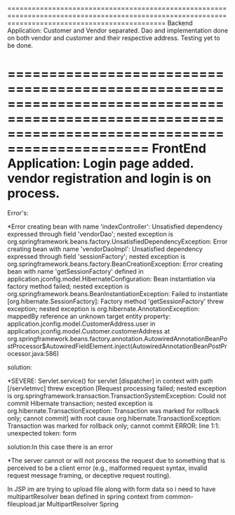 ===================================================================================================================================================
Backend Application:
Customer and Vendor separated.
Dao and implementation done on both vendor and customer and their respective address.
Testing yet to be done.

===================================================================================================================================================
FrontEnd Application:
Login page added.
vendor registration and login is on process.
===================================================================================================================================================
Error's:

*Error creating bean with name 'indexController': Unsatisfied dependency expressed through field 'vendorDao'; nested exception is org.springframework.beans.factory.UnsatisfiedDependencyException: Error creating bean with name 'vendorDaoImpl': Unsatisfied dependency expressed through field 'sessionFactory'; nested exception is org.springframework.beans.factory.BeanCreationException: Error creating bean with name 'getSessionFactory' defined in application.jconfig.model.HibernateConfiguration: Bean instantiation via factory method failed; nested exception is org.springframework.beans.BeanInstantiationException: Failed to instantiate [org.hibernate.SessionFactory]: Factory method 'getSessionFactory' threw exception; nested exception is org.hibernate.AnnotationException: mappedBy reference an unknown target entity property: application.jconfig.model.CustomerAddress.user in application.jconfig.model.Customer.customerAddress at org.springframework.beans.factory.annotation.AutowiredAnnotationBeanPostProcessor$AutowiredFieldElement.inject(AutowiredAnnotationBeanPostProcessor.java:586)

solution:


*SEVERE: Servlet.service() for servlet [dispatcher] in context with path [/servletmvc] threw exception [Request processing failed; nested exception is org.springframework.transaction.TransactionSystemException: Could not commit Hibernate transaction; nested exception is org.hibernate.TransactionException: Transaction was marked for rollback only; cannot commit] with root cause
org.hibernate.TransactionException: Transaction was marked for rollback only; cannot commit
ERROR: line 1:1: unexpected token: form

solution:In this case there is an error 


*The server cannot or will not process the request due to something that is perceived to be a client error (e.g., malformed request syntax, invalid request message framing, or deceptive request routing).

In JSP im are trying to upload file along with form data so i need to have multipartResolver bean defined in spring context from common-fileupload.jar MultipartResolver Spring
